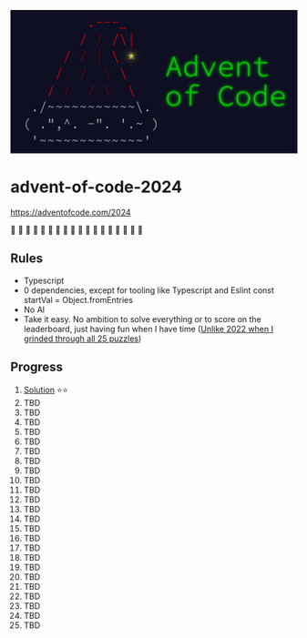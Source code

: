![advent of code banner](/public/header.png)

# advent-of-code-2024

https://adventofcode.com/2024

🎅 🎄 🎁 🎅 🎄 🎁 🎅 🎄 🎁 🎅 🎄 🎁 🎅 🎄 🎁 🎅 🎄 🎁

## Rules

- Typescript
- 0 dependencies, except for tooling like Typescript and Eslint const startVal = Object.fromEntries
- No AI
- Take it easy. No ambition to solve everything or to score on the leaderboard, just having fun when I have time ([Unlike 2022 when I grinded through all 25 puzzles](https://github.com/andre-brdoch/advent-of-code-2022))

## Progress

1. [Solution](https://github.com/andre-brdoch/advent-of-code-2024/tree/main/src/day-01) ⭐⭐
2. TBD
3. TBD
4. TBD
5. TBD
6. TBD
7. TBD
8. TBD
9. TBD
10. TBD
11. TBD
12. TBD
13. TBD
14. TBD
15. TBD
16. TBD
17. TBD
18. TBD
19. TBD
20. TBD
21. TBD
22. TBD
23. TBD
24. TBD
25. TBD
